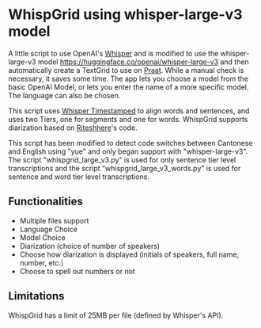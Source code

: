 # WhispGrid using whisper-large-v3 model
A little script to use OpenAI's [Whisper](https://github.com/openai/whisper) and is modified to use the whisper-large-v3 model https://huggingface.co/openai/whisper-large-v3 and then automatically create a TextGrid to use on [Praat](https://www.fon.hum.uva.nl/praat/). While a manual check is necessary, it saves some time. 
The app lets you choose a model from the basic OpenAI Model, or lets you enter the name of a more specific model. The language can also be chosen.

This script uses [Whisper Timestamped](https://github.com/linto-ai/whisper-timestamped) to align words and sentences, and uses two Tiers, one for segments and one for words. 
WhispGrid supports diarization based on [Riteshhere](https://github.com/riteshhere/Speaker_diarization)'s code. 

This script has been modified to detect code switches between Cantonese and English using "yue" and only began support with "whisper-large-v3".
The script "whispgrid_large_v3.py" is used for only sentence tier level transcriptions and the script "whispgrid_large_v3_words.py" is used for sentence and word tier level transcriptions.

## Functionalities

- Multiple files support
- Language Choice
- Model Choice
- Diarization (choice of number of speakers)
- Choose how diarization is displayed (initials of speakers, full name, number, etc.)
- Choose to spell out numbers or not

## Limitations

WhispGrid has a limit of 25MB per file (defined by Whisper's API).
